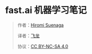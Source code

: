 # fast.ai 机器学习笔记

> 作者：[Hiromi Suenaga](https://medium.com/@hiromi_suenaga)
>
> 译者：[飞龙](https://github.com/wizardforcel)
> 
> 协议：[CC BY-NC-SA 4.0](http://creativecommons.org/licenses/by-nc-sa/4.0/)
